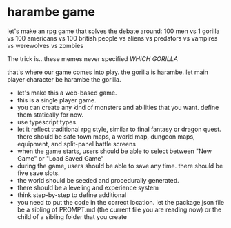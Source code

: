 # harambe game

let's make an rpg game that solves the debate around:
100 men vs 1 gorilla
vs 100 americans vs 100 british people
vs aliens vs predators
vs vampires vs werewolves
vs zombies

The trick is...these memes never specified *WHICH GORILLA*

that's where our game comes into play. the gorilla is harambe. let main player character be harambe the gorilla.

- let's make this a web-based game.
- this is a single player game.
- you can create any kind of monsters and abilities that you want. define them statically for now.
- use typescript types.
- let it reflect traditional rpg style, similar to final fantasy or dragon quest. there should be safe town maps, a world map, dungeon maps, equipment, and split-panel battle screens
- when the game starts, users should be able to select between "New Game" or "Load Saved Game"
- during the game, users should be able to save any time. there should be five save slots.
- the world should be seeded and procedurally generated.
- there should be a leveling and experience system
- think step-by-step to define additional
- you need to put the code in the correct location. let the package.json file be a sibling of PROMPT.md (the current file you are reading now) or the child of a sibling folder that you create
